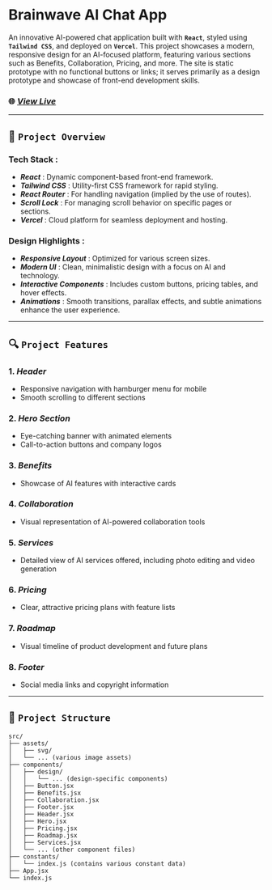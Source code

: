 # Brainwave AI Chat App

An innovative AI-powered chat application built with **`` React ``**, styled using **`` Tailwind CSS ``**, and deployed on **`` Vercel ``**.
This project showcases a modern, responsive design for an AI-focused platform, featuring various sections such as Benefits, Collaboration, Pricing, and more.
The site is static prototype with no functional buttons or links; it serves primarily as a design prototype and showcase of front-end development skills.

### 🌐 [*View Live*](https://brainwave-seven-eta.vercel.app/)

---

## 🚀 `` Project Overview ``

### Tech Stack :
- ***React*** : Dynamic component-based front-end framework.
- ***Tailwind CSS*** : Utility-first CSS framework for rapid styling.
- ***React Router*** : For handling navigation (implied by the use of routes).
- ***Scroll Lock*** : For managing scroll behavior on specific pages or sections.
- ***Vercel*** : Cloud platform for seamless deployment and hosting.

### Design Highlights :
- ***Responsive Layout*** : Optimized for various screen sizes.
- ***Modern UI*** : Clean, minimalistic design with a focus on AI and technology.
- ***Interactive Components*** : Includes custom buttons, pricing tables, and hover effects.
- ***Animations*** : Smooth transitions, parallax effects, and subtle animations enhance the user experience.

---

## 🔍 `` Project Features ``

### 1. ***Header***
   - Responsive navigation with hamburger menu for mobile
   - Smooth scrolling to different sections

### 2. ***Hero Section***
   - Eye-catching banner with animated elements
   - Call-to-action buttons and company logos

### 3. ***Benefits***
   - Showcase of AI features with interactive cards

### 4. ***Collaboration***
   - Visual representation of AI-powered collaboration tools

### 5. ***Services***
   - Detailed view of AI services offered, including photo editing and video generation

### 6. ***Pricing***
   - Clear, attractive pricing plans with feature lists

### 7. ***Roadmap***
   - Visual timeline of product development and future plans

### 8. ***Footer***
   - Social media links and copyright information

---

## 📂 `` Project Structure ``

```
src/
├── assets/
│   ├── svg/
│   └── ... (various image assets)
├── components/
│   ├── design/
│   │   └── ... (design-specific components)
│   ├── Button.jsx
│   ├── Benefits.jsx
│   ├── Collaboration.jsx
│   ├── Footer.jsx
│   ├── Header.jsx
│   ├── Hero.jsx
│   ├── Pricing.jsx
│   ├── Roadmap.jsx
│   ├── Services.jsx
│   └── ... (other component files)
├── constants/
│   └── index.js (contains various constant data)
├── App.jsx
└── index.js
```
